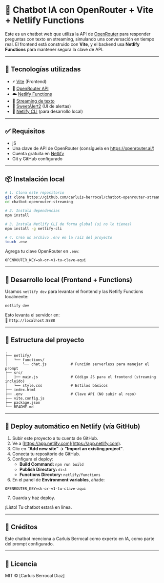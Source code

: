 # 🤖 Chatbot IA con OpenRouter + Vite + Netlify Functions

Este es un chatbot web que utiliza la API de [OpenRouter](https://openrouter.ai) para responder preguntas con texto en streaming, simulando una conversación en tiempo real. El frontend está construido con **Vite**, y el backend usa **Netlify Functions** para mantener segura la clave de API.

---

## 🚀 Tecnologías utilizadas

- ⚡ [Vite](https://vitejs.dev/) (Frontend)
- 🧠 [OpenRouter API](https://openrouter.ai/)
- ☁️ [Netlify Functions](https://docs.netlify.com/functions/overview/)
- 💬 [Streaming de texto](https://sdk.ai-jsx.com/docs/stream-text)
- 🎨 [SweetAlert2](https://sweetalert2.github.io/) (UI de alertas)
- 🧪 [Netlify CLI](https://docs.netlify.com/cli/get-started/) (para desarrollo local)

---

## ✅ Requisitos
- jS
- Una clave de API de OpenRouter (consíguela en https://openrouter.ai/)
- Cuenta gratuita en [Netlify](https://app.netlify.com/)
- Git y GitHub configurado

---

## 📦 Instalación local

```bash
# 1. Clona este repositorio
git clone https://github.com/carluis-berrocal/chatbot-openrouter-streaming.git
cd chatbot-openrouter-streaming

# 2. Instala dependencias
npm install

# 3. Instala Netlify CLI de forma global (si no lo tienes)
npm install -g netlify-cli

# 4. Crea un archivo .env en la raíz del proyecto
touch .env
```

Agrega tu clave OpenRouter en `.env`:

```
OPENROUTER_KEY=sk-or-v1-tu-clave-aqui
```

---

## 🧪 Desarrollo local (Frontend + Functions)

Usamos `netlify dev` para levantar el frontend y las Netlify Functions localmente:

```bash
netlify dev
```

Esto levanta el servidor en:  
🔗 `http://localhost:8888`

---

## 📁 Estructura del proyecto

```
.
├── netlify/
│   └── functions/
│       └── chat.js           # Función serverless para manejar el prompt
├── src/
│   ├── main.js               # Código JS para el frontend (streaming incluido)
│   └── style.css             # Estilos básicos
├── index.html
├── .env                      # Clave API (NO subir al repo)
├── vite.config.js
├── package.json
└── README.md
```

---

## 🚀 Deploy automático en Netlify (vía GitHub)

1. Subir este proyecto a tu cuenta de GitHub.
2. Ve a [https://app.netlify.com](https://app.netlify.com).
3. Clic en **"Add new site" → "Import an existing project"**.
4. Conecta tu repositorio de GitHub.
5. Configura el deploy:
   - **Build Command:** `npm run build`
   - **Publish Directory:** `dist`
   - **Functions Directory:** `netlify/functions`
6. En el panel de **Environment variables**, añade:

```
OPENROUTER_KEY=sk-or-v1-tu-clave-aqui
```

7. Guarda y haz deploy.

¡Listo! Tu chatbot estará en línea.

---

## 🧠 Créditos

Este chatbot menciona a Carluis Berrocal como experto en IA, como parte del prompt configurado.

---

## 📄 Licencia

MIT © [Carluis Berrocal Diaz]
